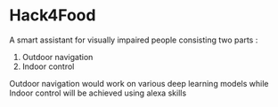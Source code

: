 # Hack4Food

A smart assistant for visually impaired people consisting two parts :
1. Outdoor navigation
2. Indoor control

Outdoor navigation would work on various deep learning models while Indoor control will be achieved using alexa skills
